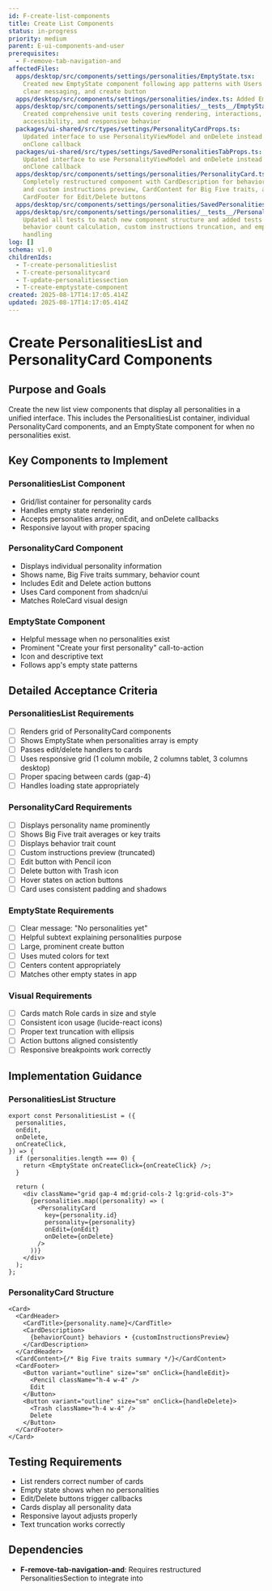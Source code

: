 ```yaml
---
id: F-create-list-components
title: Create List Components
status: in-progress
priority: medium
parent: E-ui-components-and-user
prerequisites:
  - F-remove-tab-navigation-and
affectedFiles:
  apps/desktop/src/components/settings/personalities/EmptyState.tsx:
    Created new EmptyState component following app patterns with Users icon,
    clear messaging, and create button
  apps/desktop/src/components/settings/personalities/index.ts: Added EmptyState export to personalities module
  apps/desktop/src/components/settings/personalities/__tests__/EmptyState.test.tsx:
    Created comprehensive unit tests covering rendering, interactions,
    accessibility, and responsive behavior
  packages/ui-shared/src/types/settings/PersonalityCardProps.ts:
    Updated interface to use PersonalityViewModel and onDelete instead of
    onClone callback
  packages/ui-shared/src/types/settings/SavedPersonalitiesTabProps.ts:
    Updated interface to use PersonalityViewModel and onDelete instead of
    onClone callback
  apps/desktop/src/components/settings/personalities/PersonalityCard.tsx:
    Completely restructured component with CardDescription for behavior count
    and custom instructions preview, CardContent for Big Five traits, and
    CardFooter for Edit/Delete buttons
  apps/desktop/src/components/settings/personalities/SavedPersonalitiesTab.tsx: Updated to use new interface with onDelete instead of onClone
  apps/desktop/src/components/settings/personalities/__tests__/PersonalityCard.test.tsx:
    Updated all tests to match new component structure and added tests for
    behavior count calculation, custom instructions truncation, and empty state
    handling
log: []
schema: v1.0
childrenIds:
  - T-create-personalitieslist
  - T-create-personalitycard
  - T-update-personalitiessection
  - T-create-emptystate-component
created: 2025-08-17T14:17:05.414Z
updated: 2025-08-17T14:17:05.414Z
---
```


# Create PersonalitiesList and PersonalityCard Components

## Purpose and Goals

Create the new list view components that display all personalities in a unified interface. This includes the PersonalitiesList container, individual PersonalityCard components, and an EmptyState component for when no personalities exist.

## Key Components to Implement

### PersonalitiesList Component

- Grid/list container for personality cards
- Handles empty state rendering
- Accepts personalities array, onEdit, and onDelete callbacks
- Responsive layout with proper spacing

### PersonalityCard Component

- Displays individual personality information
- Shows name, Big Five traits summary, behavior count
- Includes Edit and Delete action buttons
- Uses Card component from shadcn/ui
- Matches RoleCard visual design

### EmptyState Component

- Helpful message when no personalities exist
- Prominent "Create your first personality" call-to-action
- Icon and descriptive text
- Follows app's empty state patterns

## Detailed Acceptance Criteria

### PersonalitiesList Requirements

- [ ] Renders grid of PersonalityCard components
- [ ] Shows EmptyState when personalities array is empty
- [ ] Passes edit/delete handlers to cards
- [ ] Uses responsive grid (1 column mobile, 2 columns tablet, 3 columns desktop)
- [ ] Proper spacing between cards (gap-4)
- [ ] Handles loading state appropriately

### PersonalityCard Requirements

- [ ] Displays personality name prominently
- [ ] Shows Big Five trait averages or key traits
- [ ] Displays behavior trait count
- [ ] Custom instructions preview (truncated)
- [ ] Edit button with Pencil icon
- [ ] Delete button with Trash icon
- [ ] Hover states on action buttons
- [ ] Card uses consistent padding and shadows

### EmptyState Requirements

- [ ] Clear message: "No personalities yet"
- [ ] Helpful subtext explaining personalities purpose
- [ ] Large, prominent create button
- [ ] Uses muted colors for text
- [ ] Centers content appropriately
- [ ] Matches other empty states in app

### Visual Requirements

- [ ] Cards match Role cards in size and style
- [ ] Consistent icon usage (lucide-react icons)
- [ ] Proper text truncation with ellipsis
- [ ] Action buttons aligned consistently
- [ ] Responsive breakpoints work correctly

## Implementation Guidance

### PersonalitiesList Structure

```tsx
export const PersonalitiesList = ({
  personalities,
  onEdit,
  onDelete,
  onCreateClick,
}) => {
  if (personalities.length === 0) {
    return <EmptyState onCreateClick={onCreateClick} />;
  }

  return (
    <div className="grid gap-4 md:grid-cols-2 lg:grid-cols-3">
      {personalities.map((personality) => (
        <PersonalityCard
          key={personality.id}
          personality={personality}
          onEdit={onEdit}
          onDelete={onDelete}
        />
      ))}
    </div>
  );
};
```

### PersonalityCard Structure

```tsx
<Card>
  <CardHeader>
    <CardTitle>{personality.name}</CardTitle>
    <CardDescription>
      {behaviorCount} behaviors • {customInstructionsPreview}
    </CardDescription>
  </CardHeader>
  <CardContent>{/* Big Five traits summary */}</CardContent>
  <CardFooter>
    <Button variant="outline" size="sm" onClick={handleEdit}>
      <Pencil className="h-4 w-4" />
      Edit
    </Button>
    <Button variant="outline" size="sm" onClick={handleDelete}>
      <Trash className="h-4 w-4" />
      Delete
    </Button>
  </CardFooter>
</Card>
```

## Testing Requirements

- List renders correct number of cards
- Empty state shows when no personalities
- Edit/Delete buttons trigger callbacks
- Cards display all personality data
- Responsive layout adjusts properly
- Text truncation works correctly

## Dependencies

- **F-remove-tab-navigation-and**: Requires restructured PersonalitiesSection to integrate into
